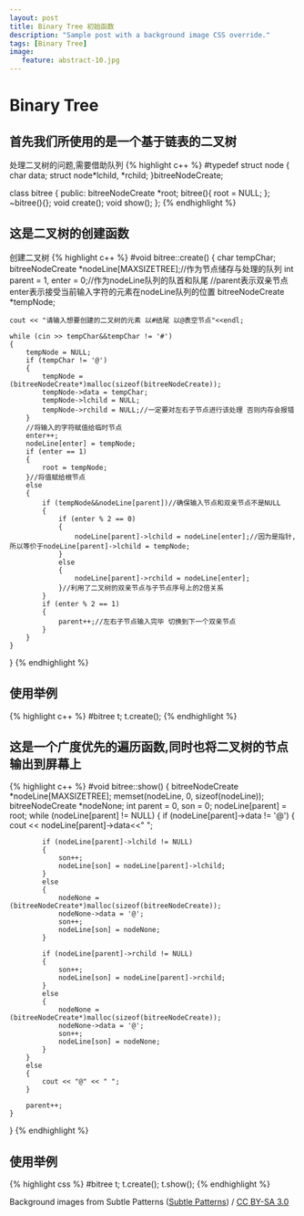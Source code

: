 ```yaml
---
layout: post
title: Binary Tree 初始函数
description: "Sample post with a background image CSS override."
tags: [Binary Tree]
image:
   feature: abstract-10.jpg
---
```


# Binary Tree

## 首先我们所使用的是一个基于链表的二叉树
处理二叉树的问题,需要借助队列
{% highlight c++ %}
#typedef struct node
{
	char data;
	struct node*lchild, *rchild;
}bitreeNodeCreate;

class bitree
{
public:
	bitreeNodeCreate *root;
	bitree(){ root = NULL; };
	~bitree(){};
	void create();
	void show();
};
{% endhighlight %}

## 这是二叉树的创建函数
创建二叉树
{% highlight c++ %}
#void bitree::create()
{
	char tempChar;
	bitreeNodeCreate *nodeLine[MAXSIZETREE];//作为节点储存与处理的队列
	int parent = 1, enter = 0;//作为nodeLine队列的队首和队尾 
	//parent表示双亲节点 enter表示接受当前输入字符的元素在nodeLine队列的位置
	bitreeNodeCreate *tempNode;

	cout << "请输入想要创建的二叉树的元素 以#结尾 以@表空节点"<<endl;

	while (cin >> tempChar&&tempChar != '#')
	{
		tempNode = NULL;
		if (tempChar != '@')
		{
			tempNode = (bitreeNodeCreate*)malloc(sizeof(bitreeNodeCreate));
			tempNode->data = tempChar;
			tempNode->lchild = NULL;
			tempNode->rchild = NULL;//一定要对左右子节点进行该处理 否则内存会报错
		}
		//将输入的字符赋值给临时节点
		enter++;
		nodeLine[enter] = tempNode;
		if (enter == 1)
		{
			root = tempNode;
		}//将值赋给根节点
		else
		{
			if (tempNode&&nodeLine[parent])//确保输入节点和双亲节点不是NULL
			{
				if (enter % 2 == 0)
				{
					nodeLine[parent]->lchild = nodeLine[enter];//因为是指针,所以等价于nodeLine[parent]->lchild = tempNode;
				}
				else
				{
					nodeLine[parent]->rchild = nodeLine[enter]; 
				}//利用了二叉树的双亲节点与子节点序号上的2倍关系
			}
			if (enter % 2 == 1)
			{
				parent++;//左右子节点输入完毕 切换到下一个双亲节点
			}
		}
	}
}
{% endhighlight %}

## 使用举例
{% highlight c++ %}
#bitree t;
t.create();
{% endhighlight %}
## 这是一个广度优先的遍历函数,同时也将二叉树的节点输出到屏幕上
{% highlight c++ %}
#void bitree::show()
{
	bitreeNodeCreate *nodeLine[MAXSIZETREE];
	memset(nodeLine, 0, sizeof(nodeLine));
	bitreeNodeCreate *nodeNone;
	int parent = 0, son = 0;
	nodeLine[parent] = root;
	while (nodeLine[parent] != NULL)
	{
		if (nodeLine[parent]->data != '@')
		{
			cout << nodeLine[parent]->data<<" ";

			if (nodeLine[parent]->lchild != NULL)
			{
				son++;
				nodeLine[son] = nodeLine[parent]->lchild;
			}
			else
			{
				nodeNone = (bitreeNodeCreate*)malloc(sizeof(bitreeNodeCreate));
				nodeNone->data = '@';
				son++;
				nodeLine[son] = nodeNone;
			}

			if (nodeLine[parent]->rchild != NULL)
			{
				son++;
				nodeLine[son] = nodeLine[parent]->rchild;
			}
			else
			{
				nodeNone = (bitreeNodeCreate*)malloc(sizeof(bitreeNodeCreate));
				nodeNone->data = '@';
				son++;
				nodeLine[son] = nodeNone;
			}
		}
		else
		{
			cout << "@" << " ";
		}

		parent++;
	}
}
{% endhighlight %}

## 使用举例
{% highlight css %}
#bitree t;
t.create();
t.show();
{% endhighlight %}

<div xmlns:cc="http://creativecommons.org/ns#" xmlns:dct="http://purl.org/dc/terms/" about="http://subtlepatterns.com" class="notice">Background images from <span property="dct:title">Subtle Patterns</span> (<a rel="cc:attributionURL" property="cc:attributionName" href="http://subtlepatterns.com">Subtle Patterns</a>) / <a rel="license" href="http://creativecommons.org/licenses/by-sa/3.0/">CC BY-SA 3.0</a></div>